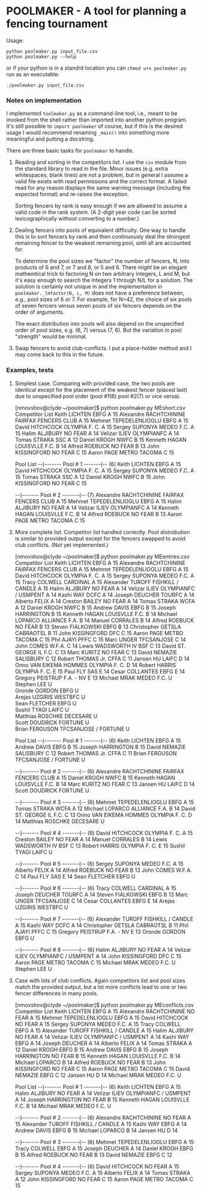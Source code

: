 POOLMAKER - A tool for planning a fencing tournament
====================================================

Usage:

    python poolmaker.py input_file.csv
    python poolmaker.py --help

or if your python is in a standrd location you can `chmod u+x poolmaker.py`
run as an executable:

    ./poolmaker.py input_file.csv

### Notes on implementation
I implemented `toolmaker.py` as a command-line tool, i.e., meant to be invoked
from the shell rather than imported into another python program. It's still
possible to `import poolmaker` of course, but if this is the desired usage I would
recommend renaming `_main()` into something more meaningful and putting a
docstring.

There are three basic tasks for `poolmaker` to handle.

1. Reading and sorting in the competitors list.
   I use the `csv` module from the standard library to read in the file. Minor
   issues (e.g. extra whitespaces, blank lines) are not a problem, but in general
   I assume a valid file exists with read permissions and the correct format. A
   failed read for any reason displays the same warning message (including the
   expected format) and re-raises the exception.

   Sorting fencers by rank is easy enough if we are allowed to assume a valid code
   in the rank system. (A 2-digit year code can be sorted lexicographically
   without converting to a number.)

2. Dealing fencers into pools of equivalent difficulty.
   One way to handle this is to sort fencers by rank and then continuously deal
   the strongest remaining fencer to the weakest remaining pool, until all are
   accounted for.

   To determine the pool sizes we "factor" the number of fencers, N, into products
   of 6 and 7, or 7 and 8, or 5 and 6. There _might_ be an elegant mathemtical
   trick to factoring N on two arbitrary integers, L and M, but it's easy enough
   to search the integers 1 through N/L for a solution. The solution is certainly
   not unique in and the implementation in `poolmaker._lmfactor(N, L, M)` does not
   have a preference between, e.g., pool sizes of 6 or 7. For example, for N=42,
   the choice of six pools of seven fencers versus seven pools of six fencers
   depends on the order of arguments.

   The exact distribution into pools will also depend on the unspecified order of
   pool sizes, e.g. (6, 7) versus (7, 6). But the variation in pool "strength"
   would be minimal.

3. Swap fencers to avoid club-conflicts.
   I put a place-holder method and I may come back to this in the future.

### Examples, tests
1. Simplest case. Comparing with provided case, the two pools are identical except
   for the placement of the weakest fencer (placed last) due to unspecified pool
   order (pool #1(6) pool #2(7) or vice versa).

    [nmovshov@clyde ~/poolmaker]$ python poolmaker.py MEshort.csv
    Competitor List
    Keith                LICHTEN                 EBFG                    A       15
    Alexandre            RACHTCHININE            FAIRFAX FENCERS CLUB    A       15
    Mehmet               TEPEDELENLIOGLU         EBFG                    A       15
    David                HITCHCOCK               OLYMPIA F. C.           A       15
    Sergey               SUPONYA                 MEDEO F.C.              A       15
    Halim                ALJIBURY                NO FEAR                 A       14
    Velizar              ILIEV                   OLYMPIANFC              A       14
    Tomas                STRAKA                  SSC                     A       12
    Daniel               KROGH                   NWFC                    B       15
    Kenneth              HAGAN                   LOUISVLLE F.C.          B       14
    Alfred               ROEBUCK                 NO FEAR                 B       13
    John                 KISSINGFORD             NO FEAR                 C       15
    Aaron                PAGE                    METRO TACOMA            C       15
    
    
    Pool List
    --)------- Pool # 1 -------(-- (6)
    Keith                LICHTEN                 EBFG                    A       15
    David                HITCHCOCK               OLYMPIA F. C.           A       15
    Sergey               SUPONYA                 MEDEO F.C.              A       15
    Tomas                STRAKA                  SSC                     A       12
    Daniel               KROGH                   NWFC                    B       15
    John                 KISSINGFORD             NO FEAR                 C       15
    
    --)------- Pool # 2 -------(-- (7)
    Alexandre            RACHTCHININE            FAIRFAX FENCERS CLUB    A       15
    Mehmet               TEPEDELENLIOGLU         EBFG                    A       15
    Halim                ALJIBURY                NO FEAR                 A       14
    Velizar              ILIEV                   OLYMPIANFC              A       14
    Kenneth              HAGAN                   LOUISVLLE F.C.          B       14
    Alfred               ROEBUCK                 NO FEAR                 B       13
    Aaron                PAGE                    METRO TACOMA            C       15
    
2. More complete list. Competitor list handled correctly. Pool distrobution is
   similar to provided output except for the fencers swapped to avoid club
   conflicts. (Not yet implemented.) 

    [nmovshov@clyde ~/poolmaker]$ python poolmaker.py MEentries.csv
    Competitor List
    Keith                LICHTEN                 EBFG                    A       15
    Alexandre            RACHTCHININE            FAIRFAX FENCERS CLUB    A       15
    Mehmet               TEPEDELENLIOGLU         EBFG                    A       15
    David                HITCHCOCK               OLYMPIA F. C.           A       15
    Sergey               SUPONYA                 MEDEO F.C.              A       15
    Tracy                COLWELL                 CARDINAL                A       15
    Alexander            TUROFF                  FISHKILL / CANDLE       A       15
    Halim                ALJIBURY                NO FEAR                 A       14
    Velizar              ILIEV                   OLYMPIANFC / USMPENT    A       14
    Kashi                WAY                     DCFC                    A       14
    Joseph               DEUCHER                 TOURFC                  A       14
    Alberto              FELIX                                           A       14
    Creston              BAILEY                  NO FEAR                 A       14
    Tomas                STRAKA                  WCFA                    A       12
    Daniel               KROGH                   NWFC                    B       15
    Andrew               DAVIS                   EBFG                    B       15
    Joseph               HARRINGTON                                      B       15
    Kenneth              HAGAN                   LOUISVLLE F.C.          B       14
    Michael              LOPARCO                 ALLIANCE F.A.           B       14
    Manuel               CORRALES                                        B       14
    Alfred               ROEBUCK                 NO FEAR                 B       13
    Steven               FIALKOWSKI              EBFG                    B       13
    Christopher          GETSLA                  CABRAOTSL               B       11
    John                 KISSINGFORD             DFC                     C       15
    Aaron                PAGE                    METRO TACOMA            C       15
    Phil                 AJAYI                   PFFC                    C       15
    Marc                 UNGER                   TFCSANJOSE              C       14
    John                 COMES                   W.F.A.                  C       14
    Lewis                WADSWORTH IV            BSF                     C       13
    David                ST. GEORGE              IL F.C.                 C       13
    Marc                 KURITZ                  NO FEAR                 C       13
    David                NEMAZIE                 SALISBURY               C       12
    Robert               THOMAS Jr.              CFFA                    C       11
    Jansen               HU                      LAIFC                   D       14
    Onno                 VAN EIKEMA HOMMES       OLYMPIA F. C.           D       14
    Robert               HARRIS                  OLYMPIA F. C.           E       15
    Paul                 FLY                     SAS                     E       14
    Cesar                COLLANTES               EBFG                    E       14
    Gregory              PEISTRUP                F.A. - NV               E       13
    Michael              MRAK                    MEDEO F.C.              U       
    Stephen              LEE                                             U       
    Oronde               GORDON                  EBFG                    U       
    Arejas               UZGIRIS                 WESTBFC                 U       
    Sean                 FLETCHER                EBFG                    U       
    Sushil               TYAGI                   LAIFC                   U       
    Matthias             ROSCHKE                 DECESARE                U       
    Scott                DOUDRICK                FORTUNE                 U       
    Brian                FERGUSON                TFCSANJOSE / FORTUNE    U       
    
    
    Pool List
    --)------- Pool # 1 -------(-- (6)
    Keith                LICHTEN                 EBFG                    A       15
    Andrew               DAVIS                   EBFG                    B       15
    Joseph               HARRINGTON                                      B       15
    David                NEMAZIE                 SALISBURY               C       12
    Robert               THOMAS Jr.              CFFA                    C       11
    Brian                FERGUSON                TFCSANJOSE / FORTUNE    U       
    
    --)------- Pool # 2 -------(-- (6)
    Alexandre            RACHTCHININE            FAIRFAX FENCERS CLUB    A       15
    Daniel               KROGH                   NWFC                    B       15
    Kenneth              HAGAN                   LOUISVLLE F.C.          B       14
    Marc                 KURITZ                  NO FEAR                 C       13
    Jansen               HU                      LAIFC                   D       14
    Scott                DOUDRICK                FORTUNE                 U       
    
    --)------- Pool # 3 -------(-- (6)
    Mehmet               TEPEDELENLIOGLU         EBFG                    A       15
    Tomas                STRAKA                  WCFA                    A       12
    Michael              LOPARCO                 ALLIANCE F.A.           B       14
    David                ST. GEORGE              IL F.C.                 C       13
    Onno                 VAN EIKEMA HOMMES       OLYMPIA F. C.           D       14
    Matthias             ROSCHKE                 DECESARE                U       
    
    --)------- Pool # 4 -------(-- (6)
    David                HITCHCOCK               OLYMPIA F. C.           A       15
    Creston              BAILEY                  NO FEAR                 A       14
    Manuel               CORRALES                                        B       14
    Lewis                WADSWORTH IV            BSF                     C       13
    Robert               HARRIS                  OLYMPIA F. C.           E       15
    Sushil               TYAGI                   LAIFC                   U       
    
    --)------- Pool # 5 -------(-- (6)
    Sergey               SUPONYA                 MEDEO F.C.              A       15
    Alberto              FELIX                                           A       14
    Alfred               ROEBUCK                 NO FEAR                 B       13
    John                 COMES                   W.F.A.                  C       14
    Paul                 FLY                     SAS                     E       14
    Sean                 FLETCHER                EBFG                    U       
    
    --)------- Pool # 6 -------(-- (6)
    Tracy                COLWELL                 CARDINAL                A       15
    Joseph               DEUCHER                 TOURFC                  A       14
    Steven               FIALKOWSKI              EBFG                    B       13
    Marc                 UNGER                   TFCSANJOSE              C       14
    Cesar                COLLANTES               EBFG                    E       14
    Arejas               UZGIRIS                 WESTBFC                 U       
    
    --)------- Pool # 7 -------(-- (6)
    Alexander            TUROFF                  FISHKILL / CANDLE       A       15
    Kashi                WAY                     DCFC                    A       14
    Christopher          GETSLA                  CABRAOTSL               B       11
    Phil                 AJAYI                   PFFC                    C       15
    Gregory              PEISTRUP                F.A. - NV               E       13
    Oronde               GORDON                  EBFG                    U       
    
    --)------- Pool # 8 -------(-- (6)
    Halim                ALJIBURY                NO FEAR                 A       14
    Velizar              ILIEV                   OLYMPIANFC / USMPENT    A       14
    John                 KISSINGFORD             DFC                     C       15
    Aaron                PAGE                    METRO TACOMA            C       15
    Michael              MRAK                    MEDEO F.C.              U       
    Stephen              LEE                                             U       
    
3. Case with lots of club conflicts. Again competitors list and pool sizes match
   the provided output, but a lot more conflicts lead to one or two fencer
   differences in many pools.

    [nmovshov@clyde ~/poolmaker]$ python poolmaker.py MEconflicts.csv
    Competitor List
    Keith                LICHTEN                 EBFG                    A       15
    Alexandre            RACHTCHININE            NO FEAR                 A       15
    Mehmet               TEPEDELENLIOGLU         EBFG                    A       15
    David                HITCHCOCK               NO FEAR                 A       15
    Sergey               SUPONYA                 MEDEO F.C.              A       15
    Tracy                COLWELL                 EBFG                    A       15
    Alexander            TUROFF                  FISHKILL / CANDLE       A       15
    Halim                ALJIBURY                NO FEAR                 A       14
    Velizar              ILIEV                   OLYMPIANFC / USMPENT    A       14
    Kashi                WAY                     EBFG                    A       14
    Joseph               DEUCHER                                         A       14
    Alberto              FELIX                                           A       14
    Tomas                STRAKA                                          A       12
    Daniel               KROGH                   EBFG                    B       15
    Andrew               DAVIS                   EBFG                    B       15
    Joseph               HARRINGTON              NO FEAR                 B       15
    Kenneth              HAGAN                   LOUISVLLE F.C.          B       14
    Michael              LOPARCO                                         B       14
    Alfred               ROEBUCK                 NO FEAR                 B       13
    John                 KISSINGFORD             NO FEAR                 C       15
    Aaron                PAGE                    METRO TACOMA            C       15
    David                NEMAZIE                 EBFG                    C       12
    Jansen               HU                                              D       14
    Michael              MRAK                    MEDEO F.C.              U       
    
    
    Pool List
    --)------- Pool # 1 -------(-- (6)
    Keith                LICHTEN                 EBFG                    A       15
    Halim                ALJIBURY                NO FEAR                 A       14
    Velizar              ILIEV                   OLYMPIANFC / USMPENT    A       14
    Joseph               HARRINGTON              NO FEAR                 B       15
    Kenneth              HAGAN                   LOUISVLLE F.C.          B       14
    Michael              MRAK                    MEDEO F.C.              U       
    
    --)------- Pool # 2 -------(-- (6)
    Alexandre            RACHTCHININE            NO FEAR                 A       15
    Alexander            TUROFF                  FISHKILL / CANDLE       A       15
    Kashi                WAY                     EBFG                    A       14
    Andrew               DAVIS                   EBFG                    B       15
    Michael              LOPARCO                                         B       14
    Jansen               HU                                              D       14
    
    --)------- Pool # 3 -------(-- (6)
    Mehmet               TEPEDELENLIOGLU         EBFG                    A       15
    Tracy                COLWELL                 EBFG                    A       15
    Joseph               DEUCHER                                         A       14
    Daniel               KROGH                   EBFG                    B       15
    Alfred               ROEBUCK                 NO FEAR                 B       13
    David                NEMAZIE                 EBFG                    C       12
    
    --)------- Pool # 4 -------(-- (6)
    David                HITCHCOCK               NO FEAR                 A       15
    Sergey               SUPONYA                 MEDEO F.C.              A       15
    Alberto              FELIX                                           A       14
    Tomas                STRAKA                                          A       12
    John                 KISSINGFORD             NO FEAR                 C       15
    Aaron                PAGE                    METRO TACOMA            C       15
    
